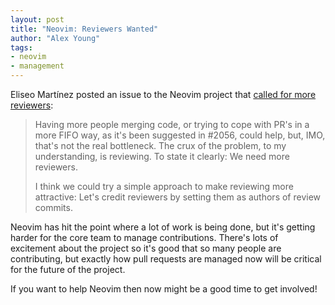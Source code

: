 ```yaml
---
layout: post
title: "Neovim: Reviewers Wanted"
author: "Alex Young"
tags: 
- neovim
- management
---
```


Eliseo Martínez posted an issue to the Neovim project that [called for more reviewers](https://github.com/neovim/neovim/issues/2122):

> Having more people merging code, or trying to cope with PR's in a more FIFO way, as it's been suggested in #2056, could help, but, IMO, that's not the real bottleneck. The crux of the problem, to my understanding, is reviewing. To state it clearly: We need more reviewers.
>
> I think we could try a simple approach to make reviewing more attractive: Let's credit reviewers by setting them as authors of review commits.

Neovim has hit the point where a lot of work is being done, but it's getting harder for the core team to manage contributions.  There's lots of excitement about the project so it's good that so many people are contributing, but exactly how pull requests are managed now will be critical for the future of the project.

If you want to help Neovim then now might be a good time to get involved!

